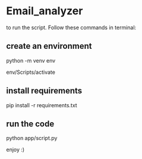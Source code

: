 # Email_analyzer

to run the script. Follow these commands in terminal:
## create an environment
python -m venv env

env/Scripts/activate
## install requirements
pip install -r requirements.txt

## run the code
python app/script.py

enjoy :)
